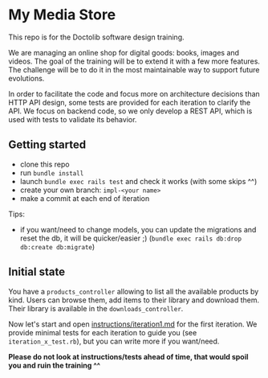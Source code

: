 # My Media Store

This repo is for the Doctolib software design training.

We are managing an online shop for digital goods: books, images and videos.
The goal of the training will be to extend it with a few more features.
The challenge will be to do it in the most maintainable way to support future evolutions.

In order to facilitate the code and focus more on architecture decisions than HTTP API design, some tests are provided for each iteration to clarify the API.
We focus on backend code, so we only develop a REST API, which is used with tests to validate its behavior.

## Getting started

- clone this repo
- run `bundle install`
- launch `bundle exec rails test` and check it works (with some skips ^^)
- create your own branch: `impl-<your name>`
- make a commit at each end of iteration

Tips:

- if you want/need to change models, you can update the migrations and reset the db, it will be quicker/easier ;) (`bundle exec rails db:drop db:create db:migrate`)

## Initial state

You have a `products_controller` allowing to list all the available products by kind.
Users can browse them, add items to their library and download them. Their library is available in the `downloads_controller`.

Now let's start and open [instructions/iteration1.md](instructions/iteration1.md) for the first iteration.
We provide minimal tests for each iteration to guide you (see `iteration_x_test.rb`), but you can write more if you want/need.

**Please do not look at instructions/tests ahead of time, that would spoil you and ruin the training ^^**

